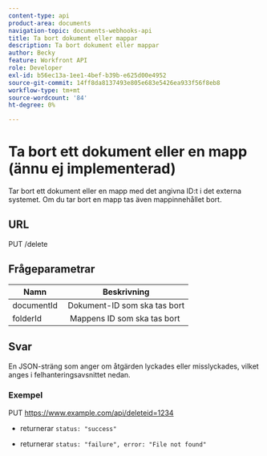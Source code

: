 ```yaml
---
content-type: api
product-area: documents
navigation-topic: documents-webhooks-api
title: Ta bort dokument eller mappar
description: Ta bort dokument eller mappar
author: Becky
feature: Workfront API
role: Developer
exl-id: b56ec13a-1ee1-4bef-b39b-e625d00e4952
source-git-commit: 14ff8da8137493e805e683e5426ea933f56f8eb8
workflow-type: tm+mt
source-wordcount: '84'
ht-degree: 0%

---
```



# Ta bort ett dokument eller en mapp (ännu ej implementerad)

Tar bort ett dokument eller en mapp med det angivna ID:t i det externa systemet. Om du tar bort en mapp tas även mappinnehållet bort.

## URL

PUT /delete

## Frågeparametrar

| Namn  | Beskrivning |
|---|---|
| documentId  | Dokument-ID som ska tas bort |
| folderId  |  Mappens ID som ska tas bort |



## Svar

En JSON-sträng som anger om åtgärden lyckades eller misslyckades, vilket anges i felhanteringsavsnittet nedan.

### Exempel

PUT https://www.example.com/api/deleteid=1234
* returnerar `status: "success"`

* returnerar `status: "failure", error: "File not found"`

